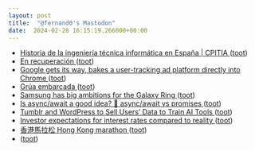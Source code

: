 ```yaml
---
layout: post
title:  "@fernand0's Mastodon"
date:  2024-02-28 16:15:19.266000+00:00
---
```

*  [Historia de la ingeniería técnica informática en España \| CPITIA ](https://www.cpitia.org/el-colegio/ingenieria-tecnica-informatica/historia) ([toot](https://mastodon.social/@fernand0/112009997141014664))
*  [En recuperación ](https://avecesunafoto.wordpress.com/2024/02/28/en-recuperacion-3) ([toot](https://mastodon.social/@fernand0/112009973220084109))
*  [Google gets its way, bakes a user-tracking ad platform directly into Chrome ](https://arstechnica.com/gadgets/2023/09/googles-widely-opposed-ad-platform-the-privacy-sandbox-launches-in-chrome) ([toot](https://mastodon.social/@fernand0/112009847524888311))
*  [Grúa embarcada ](https://www.flickr.com/photos/fernand0/53529661117) ([toot](https://mastodon.social/@fernand0/112009606246066587))
*  [Samsung has big ambitions for the Galaxy Ring ](https://www.theverge.com/2024/2/26/24082729/samsung-has-big-ambitions-for-the-galaxy-rin) ([toot](https://mastodon.social/@fernand0/112009596769098864))
*  [Is async/await a good idea? 🤔 async/await vs promises ](https://dev.to/codeparrot/is-asyncawait-a-good-idea-asyncawait-vs-promises-4li) ([toot](https://mastodon.social/@fernand0/112009177023107912))
*  [Tumblr and WordPress to Sell Users’ Data to Train AI Tools ](https://www.404media.co/tumblr-and-wordpress-to-sell-users-data-to-train-ai-tools) ([toot](https://mastodon.social/@fernand0/112008889954586688))
*  [Investor expectations for interest rates compared to reality ](https://flowingdata.com/2024/02/09/investor-expectations-for-interest-rates-compared-to-reality) ([toot](https://mastodon.social/@fernand0/112008612700720799))
*  [香港馬拉松 Hong Kong marathon ](https://www.lkk-store.com/lkk-map/a/stories/hong-kong-marathon/?v=e) ([toot](https://mastodon.social/@fernand0/112008345962737178))
*  [ ](https://mas.to/@purcola) ([toot](https://mastodon.social/@fernand0/112007635439729454))
